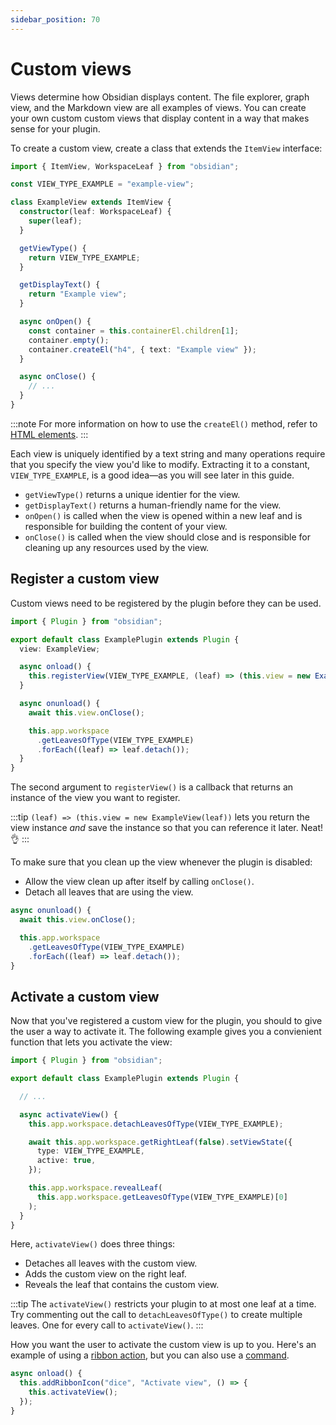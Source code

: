 ```yaml
---
sidebar_position: 70
---
```


# Custom views

Views determine how Obsidian displays content. The file explorer, graph view, and the Markdown view are all examples of views. You can create your own custom custom views that display content in a way that makes sense for your plugin.

To create a custom view, create a class that extends the `ItemView` interface:

```ts
import { ItemView, WorkspaceLeaf } from "obsidian";

const VIEW_TYPE_EXAMPLE = "example-view";

class ExampleView extends ItemView {
  constructor(leaf: WorkspaceLeaf) {
    super(leaf);
  }

  getViewType() {
    return VIEW_TYPE_EXAMPLE;
  }

  getDisplayText() {
    return "Example view";
  }

  async onOpen() {
    const container = this.containerEl.children[1];
    container.empty();
    container.createEl("h4", { text: "Example view" });
  }

  async onClose() {
    // ...
  }
}
```

:::note
For more information on how to use the `createEl()` method, refer to [HTML elements](html-elements.md).
:::

Each view is uniquely identified by a text string and many operations require that you specify the view you'd like to modify. Extracting it to a constant, `VIEW_TYPE_EXAMPLE`, is a good idea—as you will see later in this guide.

- `getViewType()` returns a unique identier for the view.
- `getDisplayText()` returns a human-friendly name for the view.
- `onOpen()` is called when the view is opened within a new leaf and is responsible for building the content of your view.
- `onClose()` is called when the view should close and is responsible for cleaning up any resources used by the view.

## Register a custom view

Custom views need to be registered by the plugin before they can be used.

```ts title="main.ts" {4,7,11-15}
import { Plugin } from "obsidian";

export default class ExamplePlugin extends Plugin {
  view: ExampleView;

  async onload() {
    this.registerView(VIEW_TYPE_EXAMPLE, (leaf) => (this.view = new ExampleView(leaf)));
  }

  async onunload() {
    await this.view.onClose();

    this.app.workspace
      .getLeavesOfType(VIEW_TYPE_EXAMPLE)
      .forEach((leaf) => leaf.detach());
  }
}
```

The second argument to `registerView()` is a callback that returns an instance of the view you want to register.

:::tip
`(leaf) => (this.view = new ExampleView(leaf))` lets you return the view instance _and_ save the instance so that you can reference it later. Neat! 👌
:::

To make sure that you clean up the view whenever the plugin is disabled:

- Allow the view clean up after itself by calling `onClose()`.
- Detach all leaves that are using the view.

```ts
async onunload() {
  await this.view.onClose();

  this.app.workspace
    .getLeavesOfType(VIEW_TYPE_EXAMPLE)
    .forEach((leaf) => leaf.detach());
}
```

## Activate a custom view

Now that you've registered a custom view for the plugin, you should to give the user a way to activate it. The following example gives you a convienient function that lets you activate the view:

```ts title="main.ts"
import { Plugin } from "obsidian";

export default class ExamplePlugin extends Plugin {

  // ...

  async activateView() {
    this.app.workspace.detachLeavesOfType(VIEW_TYPE_EXAMPLE);

    await this.app.workspace.getRightLeaf(false).setViewState({
      type: VIEW_TYPE_EXAMPLE,
      active: true,
    });

    this.app.workspace.revealLeaf(
      this.app.workspace.getLeavesOfType(VIEW_TYPE_EXAMPLE)[0]
    );
  }
}
```

Here, `activateView()` does three things:

- Detaches all leaves with the custom view.
- Adds the custom view on the right leaf.
- Reveals the leaf that contains the custom view.

:::tip
The `activateView()` restricts your plugin to at most one leaf at a time. Try commenting out the call to `detachLeavesOfType()` to create multiple leaves. One for every call to `activateView()`.
:::

How you want the user to activate the custom view is up to you. Here's an example of using a [ribbon action](./ribbon-actions.md), but you can also use a [command](./commands.md).

```ts
async onload() {
  this.addRibbonIcon("dice", "Activate view", () => {
    this.activateView();
  });
}
```
